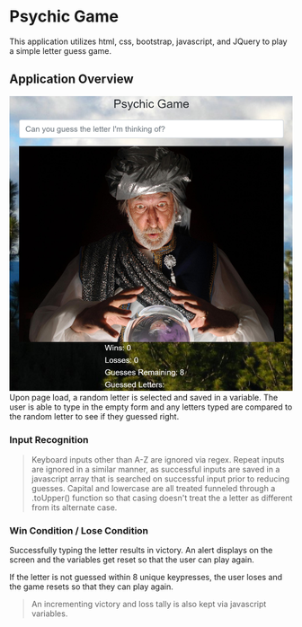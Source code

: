 # Psychic Game
This application utilizes html, css, bootstrap, javascript, and JQuery to play a simple letter guess game.

## Application Overview
![Body](https://github.com/bshin19/bshin19.github.io/blob/master/global_assets/images/psychic.PNG)
Upon page load, a random letter is selected and saved in a variable. The user is able to type in the empty form and any letters typed are compared to the random letter to see if they guessed right.

### Input Recognition
> Keyboard inputs other than A-Z are ignored via regex. Repeat inputs are ignored in a similar manner, as successful inputs are saved in a javascript array that is searched on successful input prior to reducing guesses. Capital and lowercase are all treated funneled through a .toUpper() function so that casing doesn't treat the a letter as different from its alternate case.

### Win Condition / Lose Condition
Successfully typing the letter results in victory. An alert displays on the screen and the variables get reset so that the user can play again. 

If the letter is not guessed within 8 unique keypresses, the user loses and the game resets so that they can play again.

> An incrementing victory and loss tally is also kept via javascript variables.